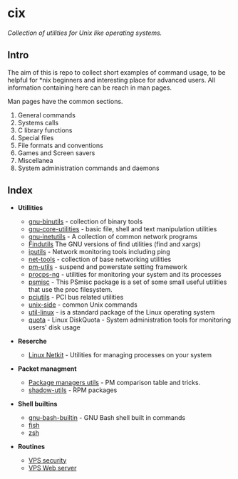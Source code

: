 <!--
File          : README.md

Created       : Sat 07 Nov 2015 22:58:38
Last Modified : Wed 27 Jan 2016 00:07:39
Maintainer    : sharlatan
-->

# cix #
_Collection of utilities for Unix like operating systems._

## Intro ##
The aim of this is repo to collect short examples of command usage, to be
helpful for *nix beginners and interesting place for advanced users. All
information containing here can be reach in man pages.

Man pages have the common sections.

1. General commands
2. Systems calls
3. C library functions
4. Special files
5. File formats and conventions
6. Games and Screen savers
7. Miscellanea
8. System administration commands and daemons

## Index ##

*   __Utillities__
    +   [gnu-binutils](utils/gnu-binutils.md) - 
        collection of binary tools
    +   [gnu-core-utilities](utils/gnu-core-utilities.md) - 
        basic file, shell and text manipulation utilities
    +   [gnu-inetutils](utils/gnu-inetutils.md) - 
        A collection of common network programs
    +   [Findutils](utils/gnu-findutils.md)
        The GNU versions of find utilities (find and xargs)
    +   [iputils](utils/iputils.md) - 
        Network monitoring tools including ping
    +   [net-tools](utils/net-utils.md) - 
        collection of base networking utilities
    +   [pm-utils](utils/pm-utils.md) - 
        suspend and powerstate setting framework
    +   [procps-ng](utils/procps-ng.md) - 
        utilities for monitoring your system and its processes
    +   [psmisc](utils/psmisc.md) - 
        This PSmisc package is a set of some small useful utilities that use
        the proc filesystem. 
    +   [pciutils](utils/pciutils.md) - 
        PCI bus related utilities
    +   [unix-side](utils/unix-side.md) - 
        common Unix commands
    +   [util-linux](utils/util-linux.md) - 
        is a standard package of the Linux operating system
    +   [quota](utils/linux_diskquota.md) - 
        Linux DiskQuota - System administration tools for monitoring users'
        disk usage
*   __Reserche__
    +   [Linux Netkit](utils/netkit.md) - 
        Utilities for managing processes on your system
*   __Packet managment__
    +   [Package managers utils](utils/pm_managers.md) - 
        PM comparison table and tricks. 
    +   [shadow-utils](utils/shadow-utils.md) - 
        RPM packages

*   __Shell builtins__
    +   [gnu-bash-builtin](utils/gnu-bash-builtin.md) - 
        GNU Bash shell built in commands
    +   [fish](http://fishshell.com/)
    +   [zsh](http://www.zsh.org/)

*   __Routines__
    -   [VPS security](routines/vps_security.md)
    -   [VPS Web server](routines/vps_to_webserver.md)
